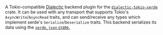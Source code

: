 A Tokio-compatible [Dialectic](https://crates.io/crates/dialectic) backend plugin for the
[`dialectic-tokio-serde`](https://crates.io/crates/dialectic-tokio-serde) crate. It can be used with
any transport that supports Tokio's `AsyncWrite`/`AsyncRead` traits, and can send/receive any types
which implement serde's `Serialize`/`Deserialize` traits. This backend serializes its data using
the [`serde_json` crate.](https://crates.io/crates/serde_json)